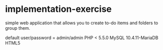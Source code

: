 # implementation-exercise
simple web application that allows you to create to-do items and folders to group them.


default user/password = admin/admin
PHP < 5.5.0
MySQL 10.4.11-MariaDB
HTML5
